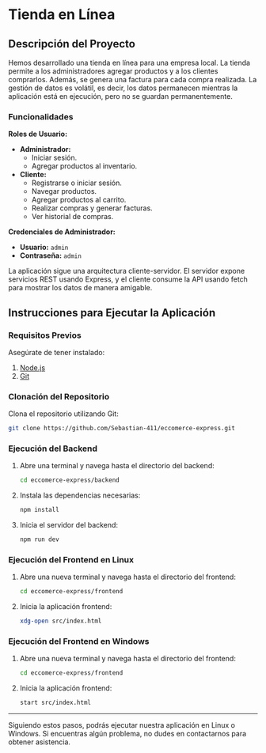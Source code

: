 # Tienda en Línea

## Descripción del Proyecto

Hemos desarrollado una tienda en línea para una empresa local. La tienda permite a los administradores agregar productos y a los clientes comprarlos. Además, se genera una factura para cada compra realizada. La gestión de datos es volátil, es decir, los datos permanecen mientras la aplicación está en ejecución, pero no se guardan permanentemente.

### Funcionalidades

**Roles de Usuario:**
- **Administrador:**
  - Iniciar sesión.
  - Agregar productos al inventario.
- **Cliente:**
  - Registrarse o iniciar sesión.
  - Navegar productos.
  - Agregar productos al carrito.
  - Realizar compras y generar facturas.
  - Ver historial de compras.

**Credenciales de Administrador:**
- **Usuario:** `admin`
- **Contraseña:** `admin`

La aplicación sigue una arquitectura cliente-servidor. El servidor expone servicios REST usando Express, y el cliente consume la API usando fetch para mostrar los datos de manera amigable.

## Instrucciones para Ejecutar la Aplicación

### Requisitos Previos

Asegúrate de tener instalado:
1. [Node.js](https://nodejs.org/)
2. [Git](https://git-scm.com/)

### Clonación del Repositorio

Clona el repositorio utilizando Git:

```bash
git clone https://github.com/Sebastian-411/eccomerce-express.git
```

### Ejecución del Backend

1. Abre una terminal y navega hasta el directorio del backend:

    ```bash
    cd eccomerce-express/backend
    ```

2. Instala las dependencias necesarias:

    ```bash
    npm install
    ```

3. Inicia el servidor del backend:

    ```bash
    npm run dev
    ```

### Ejecución del Frontend en Linux

1. Abre una nueva terminal y navega hasta el directorio del frontend:

    ```bash
    cd eccomerce-express/frontend
    ```

2. Inicia la aplicación frontend:

    ```bash
    xdg-open src/index.html
    ```

### Ejecución del Frontend en Windows

1. Abre una nueva terminal y navega hasta el directorio del frontend:

    ```bash
    cd eccomerce-express/frontend
    ```

2. Inicia la aplicación frontend:

    ```bash
    start src/index.html
    ```

---

Siguiendo estos pasos, podrás ejecutar nuestra aplicación en Linux o Windows. Si encuentras algún problema, no dudes en contactarnos para obtener asistencia.
